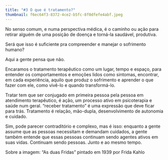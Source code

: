 ```yaml
---
title: "#3 O que é tratamento?"
thumbnail: f6ec64f3-8372-4ce2-b5fc-8f0dfefe4abf.jpeg
---
```

<!--StartFragment-->

No senso comum, e numa perspectiva médica, é o caminho ou ação para retirar alguém de uma posição de doença e torná-la saudável, produtiva. 



Será que isso é suficiente pra compreender e manejar o sofrimento humano?



Aqui a gente pensa que não. 



Encaramos o tratamento terapêutico como um lugar, tempo e espaço, para entender os comportamentos e emoções lidos como sintomas, encontrar, em cada experiência, aquilo que produz o sofrimento e aprender o que fazer com ele, como vivê-lo e quando transformá-lo. 



Tratar tem que ser conjugado em primeira pessoa pela pessoa em atendimento terapêutico, é ação, um processo ativo em psicoterapia e saúde num geral. “receber tratamento” é uma expressão que deve ficar para trás. Tratamento é relação, mão-dupla, desenvolvimento de autonomia e cuidado. 



Sim, pode parecer contraditório e complexo, mas é isso: enquanto a gente assume que as pessoas necessitam e demandam cuidados, a gente também entende que essas pessoas continuam sendo agentes ativos em suas vidas. Continuam sendo pessoas. Junto e ao mesmo tempo. 



Sobre a imagem: “As duas Fridas” pintado em 1939 por Frida Kahlo



<!--EndFragment-->